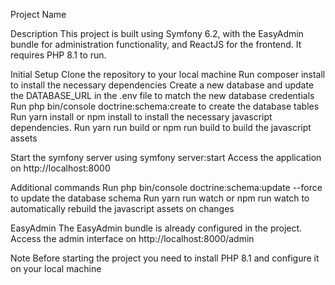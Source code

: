 Project Name

Description
This project is built using Symfony 6.2, with the EasyAdmin bundle for administration functionality, and ReactJS for the frontend. It requires PHP 8.1 to run.

Initial Setup
Clone the repository to your local machine
Run composer install to install the necessary dependencies
Create a new database and update the DATABASE_URL in the .env file to match the new database credentials
Run php bin/console doctrine:schema:create to create the database tables
Run yarn install or npm install to install the necessary javascript dependencies.
Run yarn run build or npm run build to build the javascript assets

Start the symfony server using symfony server:start
Access the application on http://localhost:8000

Additional commands
Run php bin/console doctrine:schema:update --force to update the database schema
Run yarn run watch or npm run watch to automatically rebuild the javascript assets on changes

EasyAdmin
The EasyAdmin bundle is already configured in the project. Access the admin interface on http://localhost:8000/admin

Note
Before starting the project you need to install PHP 8.1 and configure it on your local machine